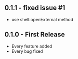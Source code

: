 ## 0.1.1 - fixed issue #1
 * use shell.openExternal method

## 0.1.0 - First Release
* Every feature added
* Every bug fixed
